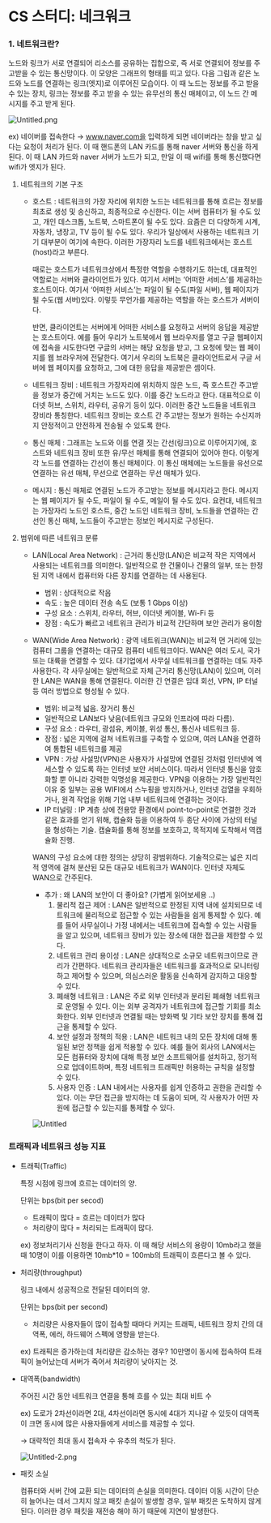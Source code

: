 # CS 스터디: 네크워크

### 1. 네트워크란?

노드와 링크가 서로 연결되어 리소스를 공유하는 집합으로, 즉 서로 연결되어 정보를 주고받을 수 있는 통신망이다. 이 모양은 그래프의 형태를 띠고 있다. 다음 그림과 같은 노드와 노드를 연결하는 링크(엣지)로 이루어진 모습이다. 이 때 노드는 정보를 주고 받을 수 있는 장치, 링크는 정보를 주고 받을 수 있는 유무선의 통신 매체이고, 이 노드 간 메시지를 주고 받게 된다. 

![Untitled.png](CS%20%E1%84%89%E1%85%B3%E1%84%90%E1%85%A5%E1%84%83%E1%85%B5%20%E1%84%82%E1%85%A6%E1%84%8F%E1%85%B3%E1%84%8B%E1%85%AF%E1%84%8F%E1%85%B3%2048fd720358624b3ba1d71d8e63badb18/Untitled.png)

ex) 네이버를 접속한다 → www.naver.com을 입력하게 되면 네이버라는 창을 받고 싶다는 요청이 처리가 된다. 이 때 핸드폰의 LAN 카드를 통해 naver 서버와 통신을 하게 된다. 이 때 LAN 카드와 naver 서버가 노드가 되고, 만일 이 때 wifi를 통해 통신했다면 wifi가 엣지가 된다. 

1. 네트워크의 기본 구조
    - 호스트 :  네트워크의 가장 자리에 위치한 노드는 네트워크를 통해 흐르는 정보를 최초로 생성 및 송신하고, 최종적으로 수신한다. 이는 서버 컴퓨터가 될 수도 있고, 개인 데스크톱, 노트북, 스마트폰이 될 수도 있다. 요즘은 더 다양하게 시계, 자동차, 냉장고, TV 등이 될 수도 있다. 우리가 일상에서 사용하는 네트워크 기기 대부분이 여기에 속한다. 이러한 가장자리 노드를 네트워크에서는 호스트 (host)라고 부른다.
        
        때로는 호스트가 네트워크상에서 특정한 역할을 수행하기도 하는데, 대표적인 역할로는 서버와 클라이언트가 있다. 여기서 서버는 ‘어떠한 서비스’를 제공하는 호스트이다. 여기서 ‘어떠한 서비스’는 파일이 될 수도(파일 서버), 웹 페이지가 될 수도(웹 서버)있다. 이렇듯 무언가를 제공하는 역할을 하는 호스트가 서버이다.
        
        반면, 클라이언트는 서버에게 어떠한 서비스를 요청하고 서버의 응답을 제공받는 호스트이다. 예를 들어 우리가 노트북에서 웹 브라우저를 열고 구글 웹페이지에 접속을 시도한다면 구글의 서버는 해당 요청을 받고, 그 요청에 맞는 웹 페이지를 웹 브라우저에 전달한다. 여기서 우리의 노트북은 클라이언트로서 구글 서버에 웹 페이지를 요청하고, 그에 대한 응답을 제공받은 셈이다. 
        
    - 네트워크 장비 : 네트워크 가장자리에 위치하지 않은 노드, 즉 호스트간 주고받을 정보가 중간에 거치는 노드도 있다. 이를 중간 노드라고 한다. 대표적으로 이더넷 허브, 스위치, 라우터, 공유기 등이 있다. 이러한 중간 노드들을 네트워크 장비라 통칭한다. 네트워크 장비는 호스트 간 주고받는 정보가 원하는 수신지까지 안정적이고 안전하게 전송될 수 있도록 한다.
    - 통신 매체 : 그래프는 노드와 이를 연결 짓는 간선(링크)으로 이루어지기에, 호스트와 네트워크 장비 또한 유/무선 매체를 통해 연결되어 있어야 한다. 이렇게 각 노드를 연결하는 간선이 통신 매체이다. 이 통신 매체에는 노드들을 유선으로 연결하는 유선 매체, 무선으로 연결하는 무선 매체가 있다.
    - 메시지 : 통신 매체로 연결된 노드가 주고받는 정보를 메시지라고 한다. 메시지는 웹 페이지가 될 수도, 파일이 될 수도, 메일이 될 수도 있다. 요컨대, 네트워크는 가장자리 노드인 호스트, 중간 노드인 네트워크 장비, 노드들을 연결하는 간선인 통신 매체, 노드들이 주고받는 정보인 메시지로 구성된다.

1. 범위에 따른 네트워크 분류
    - LAN(Local Area Network) : 근거리 통신망(LAN)은 비교적 작은 지역에서 사용되는 네트워크를 의미한다. 일반적으로 한 건물이나 건물의 일부, 또는 한정된 지역 내에서 컴퓨터와 다른 장치를 연결하는 데 사용된다.
        - 범위 : 상대적으로 작음
        - 속도 : 높은 데이터 전송 속도 (보통 1 Gbps 이상)
        - 구성 요소 : 스위치, 라우터, 허브, 이더넷 케이블, Wi-Fi 등
        - 장점 : 속도가 빠르고 네트워크 관리가 비교적 간단하며 보안 관리가 용이함
    - WAN(Wide Area Network) : 광역 네트워크(WAN)는 비교적 먼 거리에 있는 컴퓨터 그룹을 연결하는 대규모 컴퓨터 네트워크이다. WAN은 여러 도시, 국가 또는 대륙을 연결할 수 있다. 대기업에서 사무실 네트워크를 연결하는 데도 자주 사용한다. 각 사무실에는 일반적으로 자체 근거리 통신망(LAN)이 있으며, 이러한 LAN은 WAN을 통해 연결된다. 이러한 긴 연결은 임대 회선, VPN, IP 터널 등 여러 방법으로 형성될 수 있다.
        - 범위: 비교적 넓음. 장거리 통신
        - 일반적으로 LAN보다 낮음(네트워크 규모와 인프라에 따라 다름).
        - 구성 요소 : 라우터, 광섬유, 케이블, 위성 통신, 통신사 네트워크 등.
        - 장점 : 넓은 지역에 걸쳐 네트워크를 구축할 수 있으며, 여러 LAN을 연결하여 통합된 네트워크를 제공
        - VPN : 가상 사설망(VPN)은 사용자가 사설망에 연결된 것처럼 인터넷에 엑세스할 수 있도록 하는 인터넷 보안 서비스이다. 따라서 인터넷 통신을 암호화할 뿐 아니라 강력한 익명성을 제공한다. VPN을 이용하는 가장 일반적인 이유 중 일부는 공용 WIFI에서 스누핑을 방지하거나, 인터넷 검열을 우회하거나, 원격 작업을 위해 기업 내부 네트워크에 연결하는 것이다.
        - IP 터널링 : IP 계층 상에 전용망 환경에서 point-to-point로 연결한 것과 같은 효과를 얻기 위해, 캡슐화 등을 이용하여 두 종단 사이에 가상의 터널을 형성하는 기술. 캡슐화를 통해 정보를 보호하고, 목적지에 도착해서 역캡슐화 진행.
        
        WAN의 구성 요소에 대한 정의는 상당히 광범위하다. 기술적으로는 넓은 지리적 영역에 걸쳐 분산된 모든 대규모 네트워크가 WAN이다. 인터넷 자체도 WAN으로 간주된다. 
        
        - 추가 : 왜 LAN의 보안이 더 좋아요? (가볍게 읽어보세용 ..)
            1. 물리적 접근 제어 : LAN은 일반적으로 한정된 지역 내에 설치되므로 네트워크에 물리적으로 접근할 수 있는 사람들을 쉽게 통제할 수 있다. 예를 들어 사무실이나 가정 내에서는 네트워크에 접속할 수 있는 사람들을 알고 있으며, 네트워크 장비가 있는 장소에 대한 접근을 제한할 수 있다. 
            2. 네트워크 관리 용이성 : LAN은 상대적으로 소규모 네트워크이므로 관리가 간편하다. 네트워크 관리자들은 네트워크를 효과적으로 모니터링하고 제어할 수 있으며, 의심스러운 활동을 신속하게 감지하고 대응할 수 있다.
            3. 폐쇄형 네트워크 : LAN은 주로 외부 인터넷과 분리된 폐쇄형 네트워크로 운영될 수 있다. 이는 외부 공격자가 네트워크에 접근할 기회를 최소화한다. 외부 인터넷과 연결될 때는 방화벽 및 기타 보안 장치를 통해 접근을 통제할 수 있다.
            4. 보안 설정과 정책의 적용 : LAN은 네트워크 내의 모든 장치에 대해 통일된 보안 정책을 쉽게 적용할 수 있다. 예를 들어 회사의 LAN에서는 모든 컴퓨터와 장치에 대해 특정 보안 소프트웨어를 설치하고, 정기적으로 업데이트하며, 특정 네트워크 트래픽만 허용하는 규칙을 설정할 수 있다.
            5. 사용자 인증 : LAN 내에서는 사용자를 쉽게 인증하고 권한을 관리할 수 있다. 이는 무단 접근을 방지하는 데 도움이 되며, 각 사용자가 어떤 자원에 접근할 수 있는지를 통제할 수 있다. 
        
        ![Untitled](CS%20%E1%84%89%E1%85%B3%E1%84%90%E1%85%A5%E1%84%83%E1%85%B5%20%E1%84%82%E1%85%A6%E1%84%8F%E1%85%B3%E1%84%8B%E1%85%AF%E1%84%8F%E1%85%B3%2048fd720358624b3ba1d71d8e63badb18/Untitled%201.png)
        

### 트래픽과 네트워크 성능 지표

- 트래픽(Traffic)
    
    특정 시점에 링크에 흐르는 데이터의 양.
    
    단위는 bps(bit per secod)
    
    - 트래픽이 많다 = 흐르는 데이터가 많다
    - 처리량이 많다 = 처리되는 트래픽이 많다.
    
    ex) 정보처리기사 신청을 한다고 하자. 이 때 해당 서비스의 용량이 10mb라고 했을 때 10명이 이를 이용하면 10mb*10 = 100mb의 트래픽이 흐른다고 볼 수 있다. 
    

- 처리량(throughput)
    
    링크 내에서 성공적으로 전달된 데이터의 양.
    
    단위는 bps(bit per second)
    
    - 처리량은 사용자들이 많이 접속할 때마다 커지는 트래픽, 네트워크 장치 간의 대역폭, 에러, 하드웨어 스펙에 영향을 받는다.
    
    ex) 트래픽은 증가하는데 처리량은 감소하는 경우? 10만명이 동시에 접속하여 트래픽이 늘어났는데 서버가 죽어서 처리량이 낮아지는 것. 
    
- 대역폭(bandwidth)
    
    주어진 시간 동안 네트워크 연결을 통해 흐를 수 있는 최대 비트 수
    
    ex) 도로가 2차선이라면 2대, 4차선이라면 동시에 4대가 지나갈 수 있듯이 대역폭이 크면 동시에 많은 사용자들에게 서비스를 제공할 수 있다.
    
    → 대략적인 최대 동시 접속자 수 유추의 척도가 된다. 
    
    ![Untitled-2.png](CS%20%E1%84%89%E1%85%B3%E1%84%90%E1%85%A5%E1%84%83%E1%85%B5%20%E1%84%82%E1%85%A6%E1%84%8F%E1%85%B3%E1%84%8B%E1%85%AF%E1%84%8F%E1%85%B3%2048fd720358624b3ba1d71d8e63badb18/Untitled-2.png)
    

- 패킷 소실
    
    컴퓨터와 서버 간에 교환 되는 데이터의 손실을 의미한다. 데이터 이동 시간이 단순히 늘어나는 데서 그치지 않고 패킷 손실이 발생할 경우, 일부 패킷은 도착하지 않게 된다. 이러한 경우 패킷을 재전송 해야 하기 때문에 지연이 발생한다.